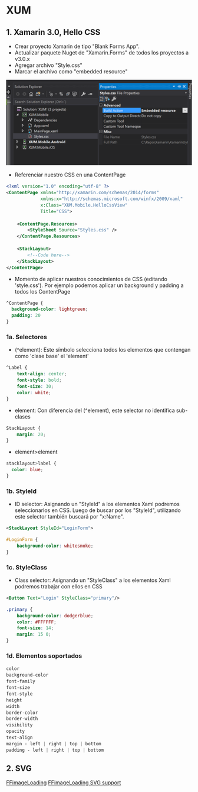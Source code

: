 # XUM

## 1. Xamarin 3.0, Hello CSS

- Crear proyecto Xamarin de tipo "Blank Forms App".
- Actualizar paquete Nuget de "Xamarin.Forms" de todos los proyectos a v3.0.x
- Agregar archivo "Style.css"
- Marcar el archivo como "embedded resource"

![alt text](https://github.com/allanes87/XUM/blob/master/Screenshots/xamarin3_1.PNG)

- Referenciar nuestro CSS en una ContentPage

```xml
<?xml version="1.0" encoding="utf-8" ?>
<ContentPage xmlns="http://xamarin.com/schemas/2014/forms"
             xmlns:x="http://schemas.microsoft.com/winfx/2009/xaml"
             x:Class="XUM.Mobile.HelloCssView"
             Title="CSS">
    
    <ContentPage.Resources>
        <StyleSheet Source="Styles.css" />
    </ContentPage.Resources>

    <StackLayout>
        <!--Code here-->
    </StackLayout>
</ContentPage>
```
- Momento de aplicar nuestros conocimientos de CSS (editando 'style.css'). Por ejemplo podemos aplicar un background y padding a todos los ContentPage

```css
^ContentPage {
  background-color: lightgreen;
  padding: 20
}
```

### 1a. Selectores

- (^element): Este símbolo selecciona todos los elementos que contengan como 'clase base' el 'element'
```css
^Label {
    text-align: center;
    font-style: bold;
    font-size: 30;
    color: white;
}
```
- element: Con diferencia del (^element), este selector no identifica sub-clases
```css
StackLayout {
    margin: 20;
}
```

- element>element
```css
stacklayout>label {
  color: blue;
}
```

### 1b. StyleId

- ID selector: Asignando un "StyleId" a los elementos Xaml podremos seleccionarlos en CSS. Luego de buscar por los "StyleId", utilizando este selector también buscará por "x:Name". 
```xml
<StackLayout StyleId="LoginForm">
```
```css
#LoginForm {
    background-color: whitesmoke;
}
```

### 1c. StyleClass

- Class selector: Asignando un "StyleClass" a los elementos Xaml podremos trabajar con ellos en CSS
```xml
<Button Text="Login" StyleClass="primary"/>
```
```css
.primary {
    background-color: dodgerblue;
    color: #FFFFFF;
    font-size: 14;
    margin: 15 0;
}
```

### 1d. Elementos soportados
```css
color
background-color
font-family
font-size
font-style
height
width
border-color
border-width
visibility
opacity
text-align
margin - left | right | top | bottom
padding - left | right | top | bottom
```

## 2. SVG
[FFimageLoading](https://github.com/luberda-molinet/FFImageLoading/wiki/Xamarin.Forms-API)
[FFimageLoading SVG support](https://github.com/luberda-molinet/FFImageLoading/wiki/SVG-support)

